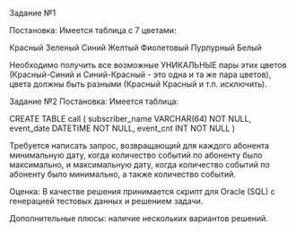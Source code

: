 Задание №1

Постановка:  Имеется таблица с 7 цветами: 

Красный
Зеленый
Синий
Желтый
Фиолетовый
Пурпурный
Белый

Необходимо получить все возможные УНИКАЛЬНЫЕ пары этих цветов (Красный-Синий и Синий-Красный - это одна и та же пара цветов), цвета должны быть разными (Красный Красный и т.п. исключить).

Задание №2
Постановка:  Имеется таблица:

CREATE TABLE call 
  ( 
     subscriber_name VARCHAR(64) NOT NULL, 
     event_date      DATETIME NOT NULL, 
     event_cnt       INT NOT NULL 
  ) 

Требуется написать запрос, возвращающий для каждого абонента минимальную дату, когда количество событий по абоненту было максимально, и максимальную дату, когда количество событий по абоненту было минимально, а также количество событий.




Оценка: В качестве решения принимается скрипт для Oracle (SQL) с генерацией тестовых данных и решением задачи.

Дополнительные плюсы: наличие нескольких вариантов решений.
